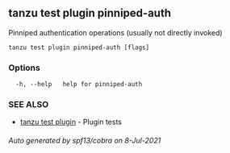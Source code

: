 ## tanzu test plugin pinniped-auth

Pinniped authentication operations (usually not directly invoked)

```
tanzu test plugin pinniped-auth [flags]
```

### Options

```
  -h, --help   help for pinniped-auth
```

### SEE ALSO

* [tanzu test plugin](tanzu_test_plugin.md)	 - Plugin tests

###### Auto generated by spf13/cobra on 8-Jul-2021
